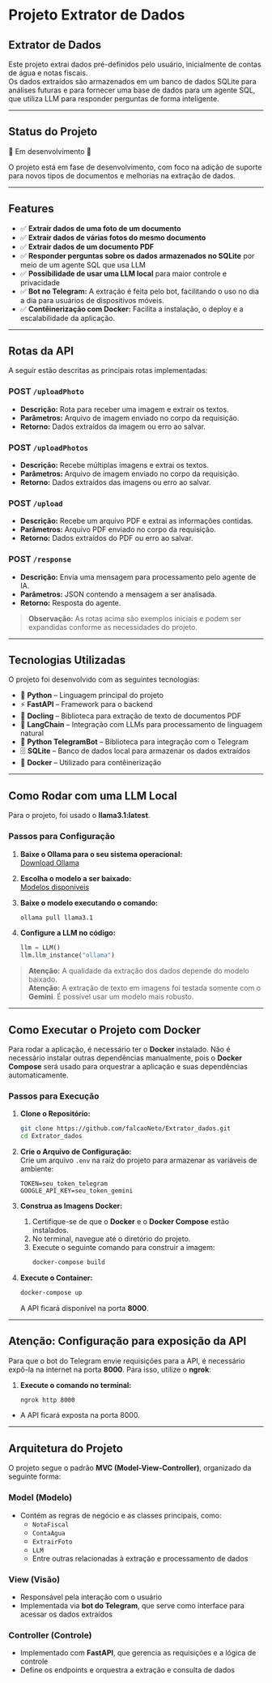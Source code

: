 # **Projeto Extrator de Dados**  

## **Extrator de Dados**  

Este projeto extrai dados pré-definidos pelo usuário, inicialmente de contas de água e notas fiscais.  
Os dados extraídos são armazenados em um banco de dados SQLite para análises futuras e para fornecer uma base de dados para um agente SQL, que utiliza LLM para responder perguntas de forma inteligente.  

---

## **Status do Projeto**  

🚧 Em desenvolvimento 🚧  

O projeto está em fase de desenvolvimento, com foco na adição de suporte para novos tipos de documentos e melhorias na extração de dados.  

---

## **Features**  

- ✅ **Extrair dados de uma foto de um documento**  
- ✅ **Extrair dados de várias fotos do mesmo documento**  
- ✅ **Extrair dados de um documento PDF**  
- ✅ **Responder perguntas sobre os dados armazenados no SQLite** por meio de um agente SQL que usa LLM  
- ✅ **Possibilidade de usar uma LLM local** para maior controle e privacidade  
- ✅ **Bot no Telegram:** A extração é feita pelo bot, facilitando o uso no dia a dia para usuários de dispositivos móveis.  
- ✅ **Contêinerização com Docker:** Facilita a instalação, o deploy e a escalabilidade da aplicação.  

---

## **Rotas da API**  

A seguir estão descritas as principais rotas implementadas:  

### **POST** `/uploadPhoto`  
- **Descrição:** Rota para receber uma imagem e extrair os textos.  
- **Parâmetros:** Arquivo de imagem enviado no corpo da requisição.  
- **Retorno:** Dados extraídos da imagem ou erro ao salvar.  

### **POST** `/uploadPhotos`  
- **Descrição:** Recebe múltiplas imagens e extrai os textos.  
- **Parâmetros:** Arquivo de imagem enviado no corpo da requisição.  
- **Retorno:** Dados extraídos das imagens ou erro ao salvar.  

### **POST** `/upload`  
- **Descrição:** Recebe um arquivo PDF e extrai as informações contidas.  
- **Parâmetros:** Arquivo PDF enviado no corpo da requisição.  
- **Retorno:** Dados extraídos do PDF ou erro ao salvar.  

### **POST** `/response`  
- **Descrição:** Envia uma mensagem para processamento pelo agente de IA.  
- **Parâmetros:** JSON contendo a mensagem a ser analisada.  
- **Retorno:** Resposta do agente.  

> **Observação:** As rotas acima são exemplos iniciais e podem ser expandidas conforme as necessidades do projeto.  

---

## **Tecnologias Utilizadas**  

O projeto foi desenvolvido com as seguintes tecnologias:  

- 🐍 **Python** – Linguagem principal do projeto  
- ⚡ **FastAPI** – Framework para o backend  
- 📄 **Docling** – Biblioteca para extração de texto de documentos PDF  
- 🔗 **LangChain** – Integração com LLMs para processamento de linguagem natural  
- 📢 **Python TelegramBot** – Biblioteca para integração com o Telegram  
- 🗄 **SQLite** – Banco de dados local para armazenar os dados extraídos  
- 🐳 **Docker** – Utilizado para contêinerização  

---

## **Como Rodar com uma LLM Local**  

Para o projeto, foi usado o **llama3.1:latest**.  

### **Passos para Configuração**  

1. **Baixe o Ollama para o seu sistema operacional:**  
   [Download Ollama](https://www.ollama.com/download)  

2. **Escolha o modelo a ser baixado:**  
   [Modelos disponíveis](https://www.ollama.com/library/llama3.1)  

3. **Baixe o modelo executando o comando:**  
   ```bash
   ollama pull llama3.1
   ```  

4. **Configure a LLM no código:**  
   ```python
   llm = LLM()
   llm.llm_instance("ollama")
   ```  

> **Atenção:** A qualidade da extração dos dados depende do modelo baixado.  
> **Atenção:** A extração de texto em imagens foi testada somente com o **Gemini**. É possível usar um modelo mais robusto.  

---

## **Como Executar o Projeto com Docker**  

Para rodar a aplicação, é necessário ter o **Docker** instalado. Não é necessário instalar outras dependências manualmente, pois o **Docker Compose** será usado para orquestrar a aplicação e suas dependências automaticamente.  

### **Passos para Execução**  

1. **Clone o Repositório:**  
   ```bash
   git clone https://github.com/falcaoNeto/Extrator_dados.git
   cd Extrator_dados
   ```  

2. **Crie o Arquivo de Configuração:**  
   Crie um arquivo `.env` na raiz do projeto para armazenar as variáveis de ambiente:  
   ```dotenv
   TOKEN=seu_token_telegram
   GOOGLE_API_KEY=seu_token_gemini
   ```  

3. **Construa as Imagens Docker:**  
   1. Certifique-se de que o **Docker** e o **Docker Compose** estão instalados.  
   2. No terminal, navegue até o diretório do projeto.  
   3. Execute o seguinte comando para construir a imagem:  
      ```bash
      docker-compose build
      ```  

4. **Execute o Container:**  
   ```bash
   docker-compose up
   ```  
   A API ficará disponível na porta **8000**.  

---

## **Atenção: Configuração para exposição da API**  

Para que o bot do Telegram envie requisições para a API, é necessário expô-la na internet na porta **8000**. Para isso, utilize o **ngrok**:  

1. **Execute o comando no terminal:**  
   ```bash
   ngrok http 8000
   ```  
- A API ficará exposta na porta 8000. 

---

## **Arquitetura do Projeto**  

O projeto segue o padrão **MVC (Model-View-Controller)**, organizado da seguinte forma:  

### **Model (Modelo)**  
- Contém as regras de negócio e as classes principais, como:  
  - `NotaFiscal`  
  - `ContaAgua`  
  - `ExtrairFoto`  
  - `LLM`  
  - Entre outras relacionadas à extração e processamento de dados  

### **View (Visão)**  
- Responsável pela interação com o usuário  
- Implementada via **bot do Telegram**, que serve como interface para acessar os dados extraídos  

### **Controller (Controle)**  
- Implementado com **FastAPI**, que gerencia as requisições e a lógica de controle  
- Define os endpoints e orquestra a extração e consulta de dados  

